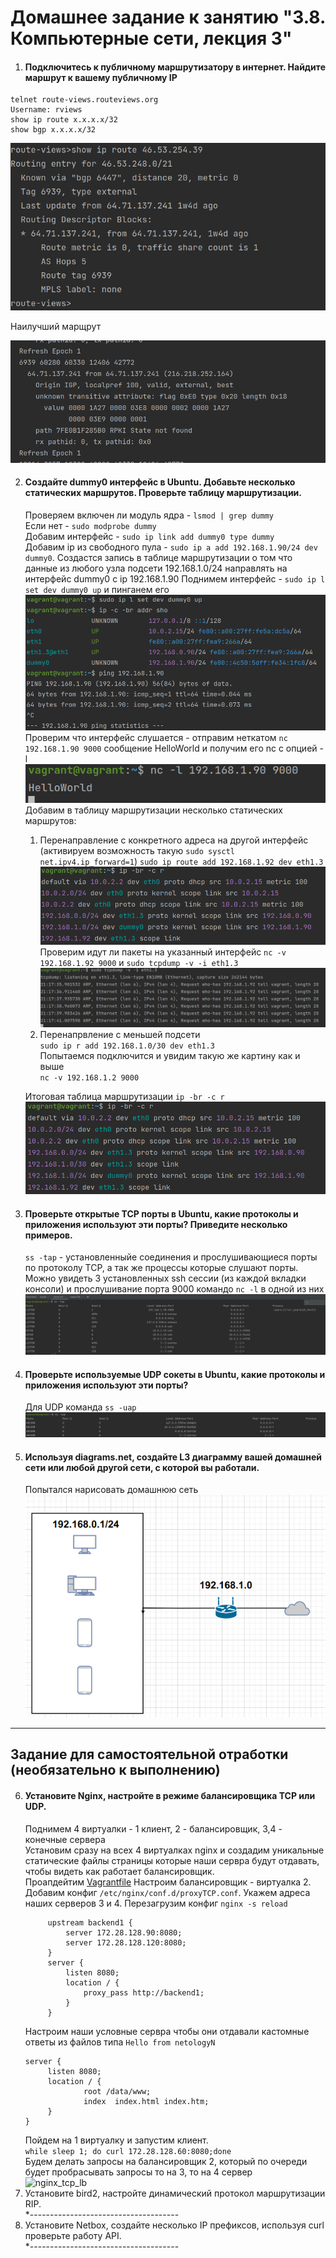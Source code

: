 # Домашнее задание к занятию "3.8. Компьютерные сети, лекция 3"

1. #### Подключитесь к публичному маршрутизатору в интернет. Найдите маршрут к вашему публичному IP
```
telnet route-views.routeviews.org
Username: rviews
show ip route x.x.x.x/32
show bgp x.x.x.x/32
```
![ip_route](img/ip_route.png)  

Наилучший марщрут  

![bgp](img/bgp.png)  

2. #### Создайте dummy0 интерфейс в Ubuntu. Добавьте несколько статических маршрутов. Проверьте таблицу маршрутизации.  
   Проверяем включен ли модуль ядра - `lsmod | grep dummy`  
   Если нет - `sudo modprobe dummy`  
   Добавим интерфейс - `sudo ip link add dummy0 type dummy`  
   Добавим ip из свободного пула - `sudo ip a add 192.168.1.90/24 dev dummy0`. Создастся запись в таблице маршрутизации о 
   том что данные из любого узла подсети 192.168.1.0/24 направлять на интерфейс dummy0 с ip 192.168.1.90
   Поднимем интерфейс - `sudo ip l set dev dummy0 up` и пинганем его  
   ![dummy_up](img/dummy_up.png)  
   Проверим что интерфейс слушается - отправим неткатом `nc 192.168.1.90 9000` сообщение HelloWorld и получим его nc c опцией -l  
   ![nc](img/nc_chech_hw.png)  
   Добавим в таблицу маршрутизации несколько статических маршрутов:  
      1. Перенаправление с конкретного адреса на другой интерфейс  (активируем возможность такую `sudo sysctl net.ipv4.ip_forward=1`)
         `sudo ip route add 192.168.1.92 dev eth1.3`  
         ![ip2int](img/ip2int.png)  
         Проверим идут ли пакеты на указанный интерфейс `nc -v 192.168.1.92 9000` и `sudo tcpdump -v -i eth1.3`  
         ![tcpdump](img/tcpdump.png)  
      1. Перенапрвление c меньшей подсети  
        `sudo ip r add 192.168.1.0/30 dev eth1.3`  
        Попытаемся подключится и увидим такую же картину как и выше  
        `nc -v 192.168.1.2 9000`  
         
   Итоговая таблица маршрутизации `ip -br -c r`  
   ![ip_r](img/ip_r_sum.png)  
3. #### Проверьте открытые TCP порты в Ubuntu, какие протоколы и приложения используют эти порты? Приведите несколько примеров.
    `ss -tap` - установленныйе соединения и прослушивающиеся порты по протоколу TCP, а так же процессы которые слушают порты.
   Можно увидеть 3 установленных ssh сессии (из каждой вкладки консоли) и прослушивание порта 9000 командо `nc -l` в одной из них  
   ![ss_tap](img/ss_tap.png)  
4. #### Проверьте используемые UDP сокеты в Ubuntu, какие протоколы и приложения используют эти порты?
   Для UDP команда `ss -uap`  
   ![ss_uap](img/ss_uap.png)  
5. #### Используя diagrams.net, создайте L3 диаграмму вашей домашней сети или любой другой сети, с которой вы работали. 
    Попытался нарисовать домашнюю сеть  
    ![home_net](img/home_net.png)
 ---
## Задание для самостоятельной отработки (необязательно к выполнению)

6. #### Установите Nginx, настройте в режиме балансировщика TCP или UDP.
    Поднимем 4 виртуалки - 1 клиент, 2 - балансировщик, 3,4 - конечные сервера  
    Установим сразу на всех 4 виртуалках nginx и создадим уникальные статические файлы страницы которые наши сервра будут отдавать, 
    чтобы видеть как работает балансировщик.  
    Проапдейтим [Vagrantfile](Vagrantfile)
    Настроим балансировщик - виртуалка 2. Добавим конфиг `/etc/nginx/conf.d/proxyTCP.conf`. Укажем адреса наших серверов 3 и 4. Перезагрузим конфиг `nginx -s reload`
   ```
        upstream backend1 {
            server 172.28.128.90:8080;
            server 172.28.128.120:8080;
        }
        server {
            listen 8080;
            location / {
                proxy_pass http://backend1;
            }
        }

    ```  
   Настроим наши условные сервра чтобы они отдавали кастомные ответы из файлов типа `Hello from netologyN` 
   ```
   server {
        listen 8080;
        location / {
                root /data/www;
                index  index.html index.htm;
        }
   }
   ```
   Пойдем на 1 виртуалку и запустим клиент.  
   `while sleep 1; do curl 172.28.128.60:8080;done`  
   Будем делать запросы на балансировщик 2, который по очереди будет пробрасывать запросы то на 3, то на 4 сервер  
    ![nginx_tcp_lb](img/nginx_tcp_lb.png)  
7. Установите bird2, настройте динамический протокол маршрутизации RIP.  
    *-------------------------------------
8. Установите Netbox, создайте несколько IP префиксов, используя curl проверьте работу API.  
    *-------------------------------------